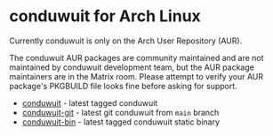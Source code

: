 # conduwuit for Arch Linux

Currently conduwuit is only on the Arch User Repository (AUR).

The conduwuit AUR packages are community maintained and are not maintained by conduwuit development team, but the AUR package maintainers are in the Matrix room. Please attempt to verify your AUR package's PKGBUILD file looks fine before asking for support.

- [conduwuit](https://aur.archlinux.org/packages/conduwuit) - latest tagged conduwuit
- [conduwuit-git](https://aur.archlinux.org/packages/conduwuit-git) - latest git conduwuit from `main` branch
- [conduwuit-bin](https://aur.archlinux.org/packages/conduwuit-bin) - latest tagged conduwuit static binary
